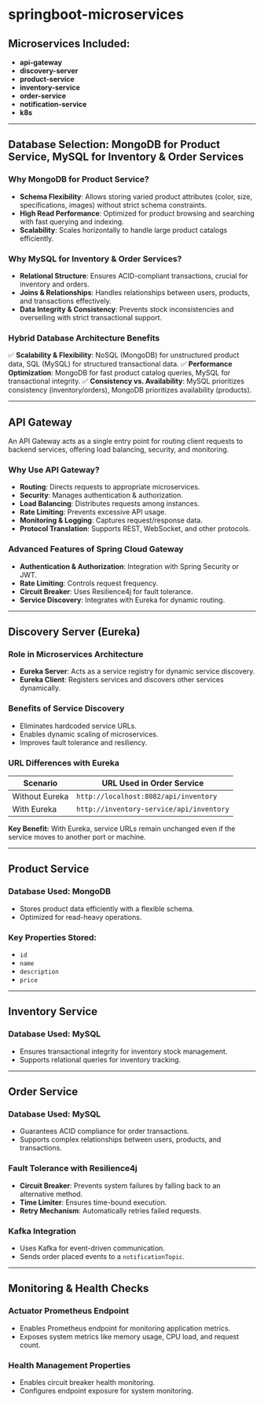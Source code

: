 # springboot-microservices

## Microservices Included:
- **api-gateway**
- **discovery-server**
- **product-service**
- **inventory-service**
- **order-service**
- **notification-service**
- **k8s**

---

## Database Selection: MongoDB for Product Service, MySQL for Inventory & Order Services

### **Why MongoDB for Product Service?**
- **Schema Flexibility**: Allows storing varied product attributes (color, size, specifications, images) without strict schema constraints.
- **High Read Performance**: Optimized for product browsing and searching with fast querying and indexing.
- **Scalability**: Scales horizontally to handle large product catalogs efficiently.

### **Why MySQL for Inventory & Order Services?**
- **Relational Structure**: Ensures ACID-compliant transactions, crucial for inventory and orders.
- **Joins & Relationships**: Handles relationships between users, products, and transactions effectively.
- **Data Integrity & Consistency**: Prevents stock inconsistencies and overselling with strict transactional support.

### **Hybrid Database Architecture Benefits**
✅ **Scalability & Flexibility**: NoSQL (MongoDB) for unstructured product data, SQL (MySQL) for structured transactional data.
✅ **Performance Optimization**: MongoDB for fast product catalog queries, MySQL for transactional integrity.
✅ **Consistency vs. Availability**: MySQL prioritizes consistency (inventory/orders), MongoDB prioritizes availability (products).

---

## API Gateway

An API Gateway acts as a single entry point for routing client requests to backend services, offering load balancing, security, and monitoring.

### **Why Use API Gateway?**
- **Routing**: Directs requests to appropriate microservices.
- **Security**: Manages authentication & authorization.
- **Load Balancing**: Distributes requests among instances.
- **Rate Limiting**: Prevents excessive API usage.
- **Monitoring & Logging**: Captures request/response data.
- **Protocol Translation**: Supports REST, WebSocket, and other protocols.

### **Advanced Features of Spring Cloud Gateway**
- **Authentication & Authorization**: Integration with Spring Security or JWT.
- **Rate Limiting**: Controls request frequency.
- **Circuit Breaker**: Uses Resilience4j for fault tolerance.
- **Service Discovery**: Integrates with Eureka for dynamic routing.

---

## Discovery Server (Eureka)

### **Role in Microservices Architecture**
- **Eureka Server**: Acts as a service registry for dynamic service discovery.
- **Eureka Client**: Registers services and discovers other services dynamically.

### **Benefits of Service Discovery**
- Eliminates hardcoded service URLs.
- Enables dynamic scaling of microservices.
- Improves fault tolerance and resiliency.

### **URL Differences with Eureka**

| Scenario           | URL Used in Order Service |
|--------------------|--------------------------|
| Without Eureka    | `http://localhost:8082/api/inventory` |
| With Eureka       | `http://inventory-service/api/inventory` |

**Key Benefit:** With Eureka, service URLs remain unchanged even if the service moves to another port or machine.

---

## Product Service

### **Database Used**: MongoDB
- Stores product data efficiently with a flexible schema.
- Optimized for read-heavy operations.

### **Key Properties Stored**:
- `id`
- `name`
- `description`
- `price`

---

## Inventory Service

### **Database Used**: MySQL
- Ensures transactional integrity for inventory stock management.
- Supports relational queries for inventory tracking.

---

## Order Service

### **Database Used**: MySQL
- Guarantees ACID compliance for order transactions.
- Supports complex relationships between users, products, and transactions.

### **Fault Tolerance with Resilience4j**
- **Circuit Breaker**: Prevents system failures by falling back to an alternative method.
- **Time Limiter**: Ensures time-bound execution.
- **Retry Mechanism**: Automatically retries failed requests.

### **Kafka Integration**
- Uses Kafka for event-driven communication.
- Sends order placed events to a `notificationTopic`.

---

## Monitoring & Health Checks

### **Actuator Prometheus Endpoint**
- Enables Prometheus endpoint for monitoring application metrics.
- Exposes system metrics like memory usage, CPU load, and request count.

### **Health Management Properties**
- Enables circuit breaker health monitoring.
- Configures endpoint exposure for system monitoring.



